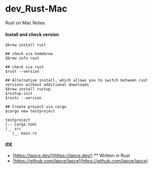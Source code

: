 # dev_Rust-Mac
Rust on Mac Notes

#### Install and check version
```
$brew install rust

## check via homebrew
$brew info rust

## check via rust
$rust --version

## Alternative install, which allows you to switch between rust versions without additional downloads
$brew install rustup
$rustup-init
$rustc --version

## Create project via cargo
$cargo new testproject

testproject
|-- Cargo.toml
|__ src
   |__ main.rs

```

#### IDE
- [https://lapce.dev/](https://lapce.dev/) ** Written in Rust
- [https://github.com/lapce/lapce](https://github.com/lapce/lapce)
